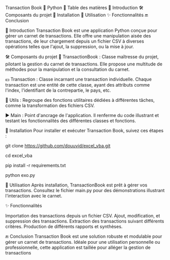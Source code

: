 Transaction Book 📘 Python
📌 Table des matières
📖 Introduction
🛠️ Composants du projet
💽 Installation
🚀 Utilisation
✨ Fonctionnalités
🔚 Conclusion


📖 Introduction
Transaction Book est une application Python conçue pour gérer un carnet de transactions.
Elle offre une manipulation aisée des transactions, de leur chargement depuis un fichier CSV à diverses opérations telles que l'ajout, la suppression, ou la mise à jour.

🛠️ Composants du projet
📓 TransactionBook : Classe maîtresse du projet, pilotant la gestion du carnet de transactions. Elle propose une multitude de méthodes pour la manipulation et la consultation du carnet.

💵 Transaction : Classe incarnant une transaction individuelle. Chaque transaction est une entité de cette classe, ayant des attributs comme l'index, l'identifiant de la contrepartie, le pays, etc.

🔧 Utils : Regroupe des fonctions utilitaires dédiées à différentes tâches, comme la transformation des fichiers CSV.

▶️ Main : Point d'ancrage de l'application. Il renferme du code illustrant et testant les fonctionnalités des différentes classes et fonctions.

💽 Installation
Pour installer et exécuter Transaction Book, suivez ces étapes :

git clone https://github.com/douuvid/excel_vba.git

cd excel_vba

pip install -r requirements.txt

python exo.py

🚀 Utilisation
Après installation, TransactionBook est prêt à gérer vos transactions. Consultez le fichier main.py pour des démonstrations illustrant l'interaction avec le carnet.

✨ Fonctionnalités

Importation des transactions depuis un fichier CSV.
Ajout, modification, et suppression des transactions.
Extraction des transactions suivant différents critères.
Production de différents rapports et synthèses.


🔚 Conclusion
Transaction Book est une solution robuste et modulable pour gérer un carnet de transactions. Idéale pour une utilisation personnelle ou professionnelle, cette application est taillée pour alléger la gestion de transactions

